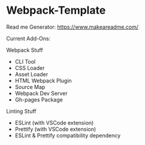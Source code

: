 # Webpack-Template

Read me Generator: https://www.makeareadme.com/

Current Add-Ons:

Webpack Stuff
* CLI Tool
* CSS Loader
* Asset Loader
* HTML Webpack Plugin
* Source Map
* Webpack Dev Server
* Gh-pages Package

Linting Stuff
* ESLint (with VSCode extension)
* Prettify (with VSCode extension)
* ESLint & Prettify compatibility dependency
